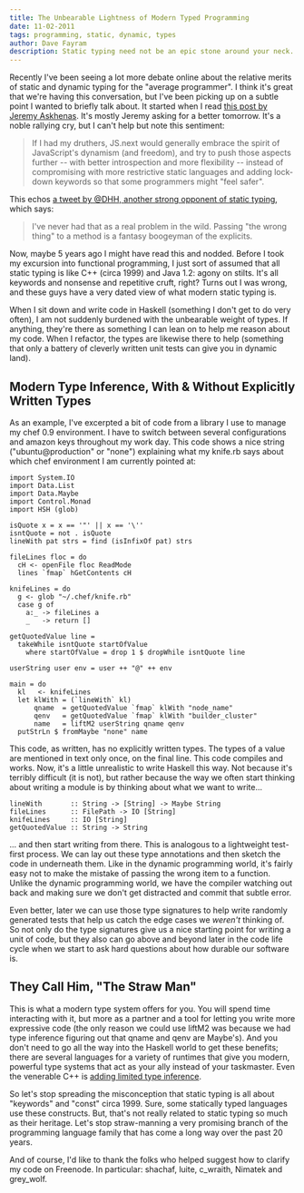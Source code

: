 ```yaml
---
title: The Unbearable Lightness of Modern Typed Programming
date: 11-02-2011
tags: programming, static, dynamic, types
author: Dave Fayram
description: Static typing need not be an epic stone around your neck.
---
```


Recently I've been seeing a lot more debate online about the relative
merits of static and dynamic typing for the "average programmer". I
think it's great that we're having this conversation, but I've been
picking up on a subtle point I wanted to briefly talk about. It
started when I read [this post by Jeremy Askhenas](https://mail.mozilla.org/pipermail/es-discuss/2011-November/017872.html). It's
mostly Jeremy asking for a better tomorrow. It's a noble rallying cry, but I
can't help but note this sentiment:

<blockquote>
If I had my druthers, JS.next would generally embrace the spirit of
JavaScript's dynamism (and freedom), and try to push those aspects further
-- with better introspection and more flexibility -- instead of
compromising with more restrictive static languages and adding lock-down
keywords so that some programmers might "feel safer".
</blockquote>

This echos
[a tweet by @DHH, another strong opponent of static typing](http://twitter.com/#!/dhh/status/123773621771583488),
which says:

<blockquote>
I've never had that as a real problem in the wild. Passing "the wrong
thing" to a method is a fantasy boogeyman of the
explicits.</blockquote>

Now, maybe 5 years ago I might have read this and nodded. Before I
took my excursion into functional programming, I just sort of assumed
that all static typing is like C++ (circa 1999) and Java 1.2: agony on stilts. It's
all keywords and nonsense and repetitive cruft, right? Turns out I was
wrong, and these guys have a very dated view of what modern static
typing is.

When I sit down and write code in Haskell (something I don't get to do
very often), I am not suddenly burdened with the unbearable weight of
types. If anything, they're there as something I can lean on to help
me reason about my code. When I refactor, the types are likewise there
to help (something that only a battery of cleverly written unit tests
can give you in dynamic land).

## Modern Type Inference, With & Without Explicitly Written Types

As an example, I've excerpted a bit of code from a library I use to
manage my chef 0.9 environment. I have to switch between several
configurations and amazon keys throughout my work day. This code shows
a nice string ("ubuntu@production" or "none") explaining what my knife.rb says about
which chef environment I am currently pointed at:

~~~~~~{.haskell}
import System.IO
import Data.List
import Data.Maybe
import Control.Monad
import HSH (glob)

isQuote x = x == '"' || x == '\''
isntQuote = not . isQuote
lineWith pat strs = find (isInfixOf pat) strs

fileLines floc = do
  cH <- openFile floc ReadMode
  lines `fmap` hGetContents cH

knifeLines = do
  g <- glob "~/.chef/knife.rb"
  case g of
    a:_ -> fileLines a
    _   -> return []

getQuotedValue line =
  takeWhile isntQuote startOfValue
    where startOfValue = drop 1 $ dropWhile isntQuote line

userString user env = user ++ "@" ++ env

main = do
  kl   <- knifeLines
  let klWith = (`lineWith` kl)
      qname  = getQuotedValue `fmap` klWith "node_name"
      qenv   = getQuotedValue `fmap` klWith "builder_cluster"
      name   = liftM2 userString qname qenv
  putStrLn $ fromMaybe "none" name
~~~~~~

This code, as written, has no explicitly written types. The types of a value are
mentioned in text only once, on the final line. This code compiles and
works. Now, it's a little unrealistic to write Haskell this way. Not
because it's terribly difficult (it is not), but rather because the
way we often start thinking about writing a module is by thinking
about what we want to write...

~~~~~~{.haskell}
lineWith       :: String -> [String] -> Maybe String
fileLines      :: FilePath -> IO [String]
knifeLines     :: IO [String]
getQuotedValue :: String -> String
~~~~~~

... and then start writing from there. This is analogous to a
lightweight test-first process. We can lay out these type annotations
and then sketch the code in underneath them. Like in the dynamic
programming world, it's fairly easy not to make the mistake of passing
the wrong item to a function. Unlike the dynamic programming world, we
have the compiler watching out back and making sure we don't get
distracted and commit that subtle error.

Even better, later we can use those type signatures to help write
randomly generated tests that help us catch the edge cases we
*weren't* thinking of. So not only do the type signatures give us a
nice starting point for writing a unit of code, but they also can go
above and beyond later in the code life cycle when we start to ask hard
questions about how durable our software is.

## They Call Him, "The Straw Man"

This is what a modern type system offers for you. You will spend time
interacting with it, but more as a partner and a tool for letting you
write more expressive code (the only reason we could use liftM2 was
because we had type inference figuring out that qname and qenv are
Maybe's). And you don't need to go all the way into the Haskell world to
get these benefits; there are several languages for a variety of
runtimes that give you modern, powerful type systems that act as your
ally instead of your taskmaster. Even the venerable C++ is [adding limited type inference](http://en.wikipedia.org/wiki/C%2B%2B11#Type_inference).

So let's stop spreading the misconception that static typing is all
about "keywords" and "const" circa 1999. Sure, some statically typed
languages use these constructs. But, that's not really related to
static typing so much as their heritage. Let's stop straw-manning a very promising
branch of the programming language family that has come a long way
over the past 20 years.

And of course, I'd like to thank the folks who helped suggest how to
clarify my code on Freenode. In particular: shachaf, luite, c_wraith, Nimatek and grey_wolf.
